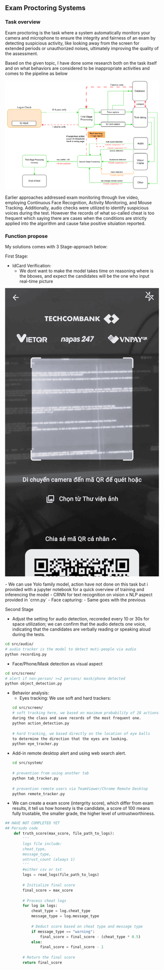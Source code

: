 ## Exam Proctoring Systems

### Task overview
Exam proctoring is the task where a system automatically monitors your camera and microphone to ensure the integrity and fairness of an exam by detecting suspicious activity, like looking away from the screen for extended periods or unauthorized noises, ultimately improving the quality of the assessment.

Based on the given topic, I have done some research both on the task itself and on what behaviors are considered to be inappropriate activities and comes to the pipeline as below
<p align="center">
 <img src="fig/pipeline.png" width="900">
</p>

Earlier approaches addressed exam monitoring through live video, employing Continuous Face Recognition, Activity Monitoring, and Mouse Tracking. Additionally, audio checks were utilized to identify suspicious voices during the test. However the records of what so-called cheat is too frequent which saying there are cases when the conditions are strictly applied into the algorithm and cause false positive situiation reported.

### Function propose
My solutions comes with 3 Stage-approach below:

First Stage:
- IdCard Verification:
    - We dont want to make the model takes time on reasoning where is the bboxes, and expect the candidates will be the one who input real-time picture
<p align="center">
 <img src="fig/face_and_id_selfcap.png.jpg" width="600">
</p>
    - We can use Yolo family model, action have not done on this task but i provided with a jupyter notebook for a quick overview of training and inferencing the model
    - CRNN for text recognition on vision x NLP aspect provided in `crnn.py`
- Face capturing:
    - Same goes with the previous

Second Stage
- Adjust the setting for audio detection, recoreded every 10 or 30s for space utilization; we can confirm that the audio detects one voice, indicating that the candidates are verbally reading or speaking aloud during the tests.
```sh
cd src/audio/
# audio tracker is the model to detect muti-people via audio
python recording.py 
```
- Face/Phone/Mask detection as visual aspect
```sh
cd src/screen/
# alert if non-person/ >=2 persons/ mask/phone detected
python object_detection.py 
```
- Behavior analysis:
    -   Eyes tracking: We use soft and hard trackers:
    ```sh
    cd src/screen/
    # soft tracking here, we based on maximum probability of 28 actions 
    during the class and save records of the most frequent one.
    python action_detection.py

    # hard tracking, we based directly on the location of eye balls
    to determine the direction that the eyes are looking.
    python eye_tracker.py
    ```
- Add-in remote desktop alert and using web search alert.
    ```sh
    cd src/system/

    # prevention from using another tab 
    python tab_tracker.py

    # prevention remote users via TeamViewer/Chrome Remote Desktop
    python remote_tracker.py
    ```
- We can create a exam score (intergrity score), which differ from exam results, it tell us how honesty is the candidate, a score of 100 means fully trustable, the smaller grade, the higher level of untrustworthiness.
```python
## HAVE NOT COMPLETED YET
## Persudo code
    def truth_score(max_score, file_path_to_logs):
        '''
        logs file include:
        cheat_type, 
        message_type, 
        untrust_count (always 1)
        '''
        #either csv or txt
        logs = read_logs(file_path_to_logs) 
    
        # Initialize final score
        final_score = max_score
        
        # Process cheat logs
        for log in logs:
            cheat_type = log.cheat_type
            message_type = log.message_type
            
            # Deduct score based on cheat type and message type
            if message_type == "warning":
                final_score = final_score - (cheat_type * 0.5)
            else:
                final_score = final_score - 1
        
        # Return the final score
        return final_score
```
